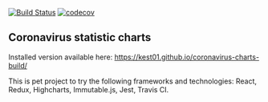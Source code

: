 [![Build Status](https://travis-ci.com/kest01/coronavirus-charts.svg?branch=master)](https://travis-ci.com/kest01/coronavirus-charts)
[![codecov](https://codecov.io/gh/kest01/coronavirus-charts/branch/master/graph/badge.svg)](https://codecov.io/gh/kest01/coronavirus-charts)

## Coronavirus statistic charts

Installed version available here: https://kest01.github.io/coronavirus-charts-build/ 

This is pet project to try the following frameworks and technologies: React, Redux, Highcharts, Immutable.js, Jest, Travis CI.